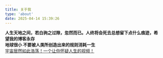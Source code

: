 ```yaml
---
title: 关于我
type: 'about'
date: 2025-04-14 15:39:26
---
```

**人生天地之间，若白驹之过隙，忽然而已。人终将会死去总想留下点什么痕迹，希望我的博客永存**<br>
**地球很小 不要被人类所创造出来的规则消耗一生**<br> 
[宇宙居然如此浩荡！一个让你怀疑人生的视频！](https://www.bilibili.com/video/BV1Wx41147qg/)
